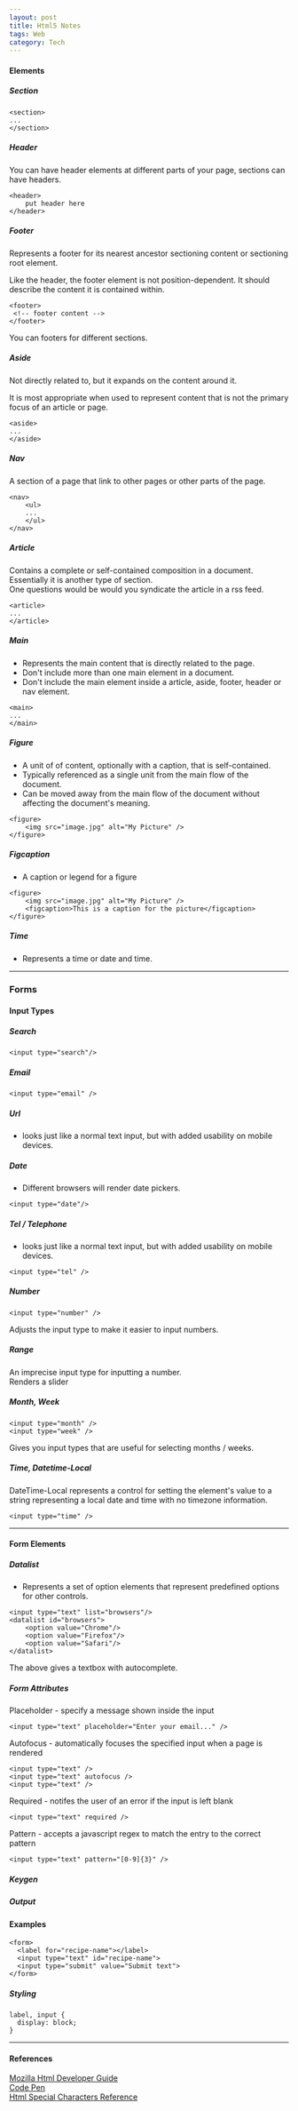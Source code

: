 ```yaml
---
layout: post
title: Html5 Notes
tags: Web
category: Tech
---
```

#### Elements ####

##### Section #####

~~~
<section>
...
</section>
~~~

##### Header #####

You can have header elements at different parts of your page, sections can have headers.

~~~
<header>
    put header here
</header>
~~~

##### Footer #####

Represents a footer for its nearest ancestor sectioning content or sectioning root element.

Like the header, the footer element is not position-dependent. It should describe the content it is contained within.

~~~
<footer>
 <!-- footer content -->
</footer>
~~~

You can footers for different sections.

##### Aside #####

Not directly related to, but it expands on the content around it.

It is most appropriate when used to represent content that is not the primary focus of an article or page.

~~~
<aside>
...
</aside>
~~~

##### Nav #####

A section of a page that link to other pages or other parts of the page.

~~~
<nav>
    <ul>
    ...
    </ul>
</nav>
~~~

##### Article #####

Contains a complete or self-contained composition in a document.  
Essentially it is another type of section.  
One questions would be would you syndicate the article in a rss feed.

~~~
<article>
...
</article>
~~~

##### Main #####

- Represents the main content that is directly related to the page.  
- Don't include more than one main element in a document.  
- Don't include the main element inside a article, aside, footer, header or nav element.  

~~~
<main>
...
</main>
~~~

##### Figure #####

- A unit of of content, optionally with a caption, that is self-contained.
- Typically referenced as a single unit from the main flow of the document.
- Can be moved away from the main flow of the document without affecting the document's meaning.

~~~
<figure>
    <img src="image.jpg" alt="My Picture" />
</figure>
~~~

##### Figcaption #####

- A caption or legend for a figure  

~~~
<figure>
    <img src="image.jpg" alt="My Picture" />
    <figcaption>This is a caption for the picture</figcaption>
</figure>
~~~

##### Time #####

- Represents a time or date and time.

------------------------------------------------------------------------------------------------

### Forms ###

#### Input Types ####

##### Search #####

~~~
<input type="search"/>
~~~

##### Email #####

~~~
<input type="email" />
~~~

##### Url #####

- looks just like a normal text input, but with added usability on mobile devices.

##### Date #####

- Different browsers will render date pickers.

~~~
<input type="date"/>
~~~

##### Tel / Telephone #####

- looks just like a normal text input, but with added usability on mobile devices.

~~~
<input type="tel" />
~~~

##### Number #####

~~~
<input type="number" />
~~~

Adjusts the input type to make it easier to input numbers.

##### Range #####

An imprecise input type for inputting a number.  
Renders a slider 

##### Month, Week #####

~~~
<input type="month" />  
<input type="week" />  
~~~

Gives you input types that are useful for selecting months / weeks.

##### Time, Datetime-Local #####

DateTime-Local represents a control for setting the element's value to a string representing a local date and time with no timezone information.  

~~~
<input type="time" />  
~~~

------------------------------------------------------------------------------------------------

#### Form Elements ####

##### Datalist #####

- Represents a set of option elements that represent predefined options for other controls.

~~~
<input type="text" list="browsers"/>
<datalist id="browsers">
    <option value="Chrome"/>
    <option value="Firefox"/>
    <option value="Safari"/>
</datalist>
~~~

The above gives a textbox with autocomplete.

##### Form Attributes #####

Placeholder - specify a message shown inside the input  

~~~
<input type="text" placeholder="Enter your email..." />
~~~

Autofocus - automatically focuses the specified input when a page is rendered  

~~~
<input type="text" />
<input type="text" autofocus />
<input type="text" />
~~~

Required - notifes the user of an error if the input is left blank  

~~~
<input type="text" required />
~~~

Pattern - accepts a javascript regex to match the entry to the correct pattern

~~~
<input type="text" pattern="[0-9]{3}" />  
~~~


##### Keygen #####

##### Output #####

#### Examples ####

~~~
<form>
  <label for="recipe-name"></label>
  <input type="text" id="recipe-name">
  <input type="submit" value="Submit text">
</form>
~~~

##### Styling #####

~~~
label, input {
  display: block;
}
~~~

------------------------------------------------------------------------------------------------

#### References ####

[Mozilla Html Developer Guide](https://developer.mozilla.org/en-US/docs/Web/Guide/HTML)  
[Code Pen](http://codepen.io/)  
[Html Special Characters Reference](https://www.utexas.edu/learn/html/spchar.html)  
